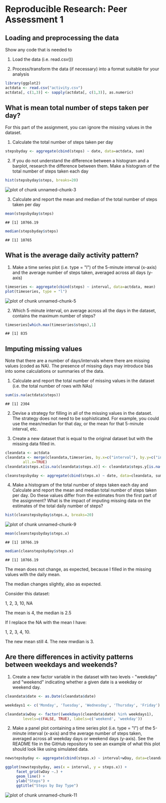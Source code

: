 Reproducible Research: Peer Assessment 1
========================================

## Loading and preprocessing the data

Show any code that is needed to

1. Load the data (i.e. read.csv())

2. Process/transform the data (if necessary) into a format suitable for your analysis


```r
library(ggplot2)
actdata <- read.csv("activity.csv")
actdata[, c(1,3)] <- sapply(actdata[, c(1,3)], as.numeric)
```

## What is mean total number of steps taken per day?

For this part of the assignment, you can ignore the missing values in the dataset.

1. Calculate the total number of steps taken per day


```r
stepsbyday <- aggregate(cbind(steps) ~ date, data=actdata, sum)
```

2. If you do not understand the difference between a histogram and a barplot, research the difference between them. Make a histogram of the total number of steps taken each day


```r
hist(stepsbyday$steps, breaks=20)
```

![plot of chunk unnamed-chunk-3](figure/unnamed-chunk-3-1.png) 

3. Calculate and report the mean and median of the total number of steps taken per day


```r
mean(stepsbyday$steps)
```

```
## [1] 10766.19
```

```r
median(stepsbyday$steps)
```

```
## [1] 10765
```

## What is the average daily activity pattern?

1. Make a time series plot (i.e. type = "l") of the 5-minute interval (x-axis) and the average number of steps taken, averaged across all days (y-axis)


```r
timeseries <- aggregate(cbind(steps) ~ interval, data=actdata, mean)
plot(timeseries, type = "l")
```

![plot of chunk unnamed-chunk-5](figure/unnamed-chunk-5-1.png) 

2. Which 5-minute interval, on average across all the days in the dataset, contains the maximum number of steps?


```r
timeseries[which.max(timeseries$steps),1]
```

```
## [1] 835
```

## Imputing missing values

Note that there are a number of days/intervals where there are missing values (coded as NA). The presence of missing days may introduce bias into some calculations or summaries of the data.

1. Calculate and report the total number of missing values in the dataset (i.e. the total number of rows with NAs)


```r
sum(is.na(actdata$steps))
```

```
## [1] 2304
```

2. Devise a strategy for filling in all of the missing values in the dataset. The strategy does not need to be sophisticated. For example, you could use the mean/median for that day, or the mean for that 5-minute interval, etc.

3. Create a new dataset that is equal to the original dataset but with the missing data filled in.


```r
cleandata <- actdata
cleandata <- merge(cleandata,timeseries, by.x=c("interval"), by.y=c("interval"),
        all.x=TRUE)
cleandata$steps.x[is.na(cleandata$steps.x)] <- cleandata$steps.y[is.na(cleandata$steps.x)]

cleanstepsbyday <- aggregate(cbind(steps.x) ~ date, data=cleandata, sum)
```

4. Make a histogram of the total number of steps taken each day and Calculate and report the mean and median total number of steps taken per day. Do these values differ from the estimates from the first part of the assignment? What is the impact of imputing missing data on the estimates of the total daily number of steps?


```r
hist(cleanstepsbyday$steps.x, breaks=20)
```

![plot of chunk unnamed-chunk-9](figure/unnamed-chunk-9-1.png) 

```r
mean(cleanstepsbyday$steps.x)
```

```
## [1] 10766.19
```

```r
median(cleanstepsbyday$steps.x)
```

```
## [1] 10766.19
```

The mean does not change, as expected, because I filled in the missing values with the daily mean.

The median changes slightly, also as expected.

Consider this dataset:

1, 2, 3, 10, NA

The mean is 4, the median is 2.5

If I replace the NA with the mean I have:

1, 2, 3, 4, 10.

The new mean still 4. The new mwdian is 3.
 
## Are there differences in activity patterns between weekdays and weekends?

1. Create a new factor variable in the dataset with two levels - "weekday" and "weekend" indicating whether a given date is a weekday or weekend day.


```r
cleandata$date <- as.Date(cleandata$date)

weekdays1 <- c('Monday', 'Tuesday', 'Wednesday', 'Thursday', 'Friday')

cleandata$wDay <- factor((weekdays(cleandata$date) %in% weekdays1), 
        levels=c(FALSE, TRUE), labels=c('weekend', 'weekday'))
```

2. Make a panel plot containing a time series plot (i.e. type = "l") of the 5-minute interval (x-axis) and the average number of steps taken, averaged across all weekday days or weekend days (y-axis). See the README file in the GitHub repository to see an example of what this plot should look like using simulated data.


```r
newstepsbyday <- aggregate(cbind(steps.x) ~ interval+wDay, data=cleandata, mean)

ggplot(newstepsbyday, aes(x = interval, y = steps.x)) +
     facet_grid(wDay ~.) +
     geom_line() +
     ylab("Steps") +
     ggtitle("Steps by Day Type")
```

![plot of chunk unnamed-chunk-11](figure/unnamed-chunk-11-1.png) 
